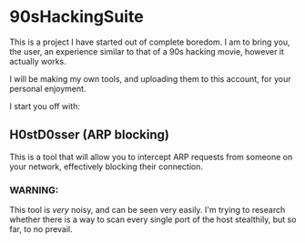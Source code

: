# 90sHackingSuite

This is a project I have started out of complete boredom. I am to bring you, the user, an experience similar to that of a 90s hacking movie, however it actually works.

I will be making my own tools, and uploading them to this account, for your personal enjoyment.

I start you off with:
## H0stD0sser (ARP blocking)

This is a tool that will allow you to intercept ARP requests from someone on your network, effectively blocking their connection.

### <b>WARNING:</b>
This tool is <i>very</i> noisy, and can be seen very easily. I'm trying to research whether there is a way to scan every single port of the host stealthily, but so far, to no prevail.
